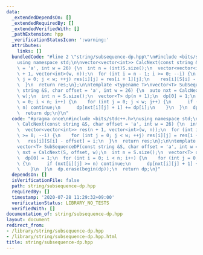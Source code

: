```yaml
---
data:
  _extendedDependsOn: []
  _extendedRequiredBy: []
  _extendedVerifiedWith: []
  _pathExtension: hpp
  _verificationStatusIcon: ':warning:'
  attributes:
    links: []
  bundledCode: "#line 2 \"string/subsequence-dp.hpp\"\n#include <bits/stdc++.h>\n\
    using namespace std;\n\nvector<vector<int>> CalcNext(const string &S, char offset\
    \ = 'a', int w = 26) {\n  int n = (int)S.size();\n  vector<vector<int>> res(n\
    \ + 1, vector<int>(w, n));\n  for (int i = n - 1; i >= 0; --i) {\n    for (int\
    \ j = 0; j < w; ++j) res[i][j] = res[i + 1][j];\n    res[i][S[i] - offset] = i;\n\
    \  }\n  return res;\n};\n\ntemplate <typename T>\nvector<T> SubSequenceDP(const\
    \ string &S, char offset = 'a', int w = 26) {\n  auto nxt = CalcNext(S, offset,\
    \ w);\n  int n = S.size();\n  vector<T> dp(n + 1);\n  dp[0] = 1;\n  for (int i\
    \ = 0; i < n; i++) {\n    for (int j = 0; j < w; j++) {\n      if (nxt[i][j] >=\
    \ n) continue;\n      dp[nxt[i][j] + 1] += dp[i];\n    }\n  }\n  dp.erase(begin(dp));\n\
    \  return dp;\n}\n"
  code: "#pragma once\n#include <bits/stdc++.h>\nusing namespace std;\n\nvector<vector<int>>\
    \ CalcNext(const string &S, char offset = 'a', int w = 26) {\n  int n = (int)S.size();\n\
    \  vector<vector<int>> res(n + 1, vector<int>(w, n));\n  for (int i = n - 1; i\
    \ >= 0; --i) {\n    for (int j = 0; j < w; ++j) res[i][j] = res[i + 1][j];\n \
    \   res[i][S[i] - offset] = i;\n  }\n  return res;\n};\n\ntemplate <typename T>\n\
    vector<T> SubSequenceDP(const string &S, char offset = 'a', int w = 26) {\n  auto\
    \ nxt = CalcNext(S, offset, w);\n  int n = S.size();\n  vector<T> dp(n + 1);\n\
    \  dp[0] = 1;\n  for (int i = 0; i < n; i++) {\n    for (int j = 0; j < w; j++)\
    \ {\n      if (nxt[i][j] >= n) continue;\n      dp[nxt[i][j] + 1] += dp[i];\n\
    \    }\n  }\n  dp.erase(begin(dp));\n  return dp;\n}"
  dependsOn: []
  isVerificationFile: false
  path: string/subsequence-dp.hpp
  requiredBy: []
  timestamp: '2020-07-28 11:29:32+09:00'
  verificationStatus: LIBRARY_NO_TESTS
  verifiedWith: []
documentation_of: string/subsequence-dp.hpp
layout: document
redirect_from:
- /library/string/subsequence-dp.hpp
- /library/string/subsequence-dp.hpp.html
title: string/subsequence-dp.hpp
---
```

